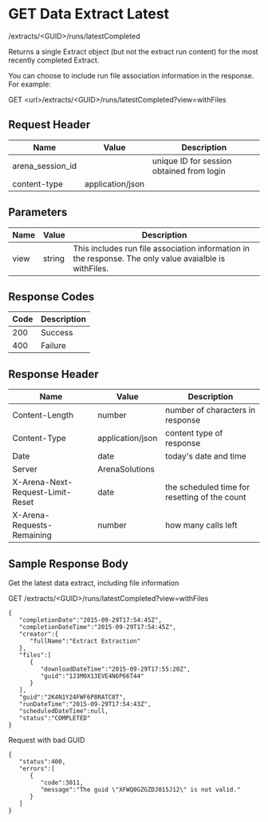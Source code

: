 # GET Data Extract Latest
/extracts/&lt;GUID&gt;/runs/latestCompleted

Returns a single Extract object \(but not the extract run content\) for the most recently completed Extract.

You can choose to include run file association information in the response. For example:

GET &lt;url&gt;/extracts/&lt;GUID&gt;/runs/latestCompleted?view=withFiles

## Request Header

| Name  | Value  | Description  |
|  --- |  --- |  --- | 
| arena_session_id  |   | unique ID for session obtained from login  |
| content-type  | application/json  |   |

## Parameters

| Name  | Value  | Description  |
|  --- |  --- |  --- | 
| view  | string  | This includes run file association information in the response. The only value avaialble is withFiles.  |

## Response Codes

| Code  | Description  |
|  --- |  --- | 
| 200  | Success  |
| 400  | Failure  |

## Response Header

| Name  | Value  | Description  |
|  --- |  --- |  --- | 
| Content-Length  | number  | number of characters in response  |
| Content-Type  | application/json  | content type of response  |
| Date  | date  | today's date and time  |
| Server  | ArenaSolutions  |   |
| X-Arena-Next-Request-Limit-Reset   | date  | the scheduled time for resetting of the count  |
| X-Arena-Requests-Remaining   | number  | how many calls left  |

## Sample Response Body
Get the latest data extract, including file information

GET /extracts/&lt;GUID&gt;/runs/latestCompleted?view=withFiles

```
{  
   "completionDate":"2015-09-29T17:54:45Z",
   "completionDateTime":"2015-09-29T17:54:45Z",
   "creator":{  
      "fullName":"Extract Extraction"
   },
   "files":[  
      {  
         "downloadDateTime":"2015-09-29T17:55:20Z",
         "guid":"1J3M0X13EVE4N6P66T44"
      }
   ],
   "guid":"2K4N1Y24FWF6P8RATC8T",
   "runDateTime":"2015-09-29T17:54:43Z",
   "scheduledDateTime":null,
   "status":"COMPLETED"
}
```
Request with bad GUID

```
{  
   "status":400,
   "errors":[  
      {  
         "code":3011,
         "message":"The guid \"XFWQ0GZGZDJ015J12\" is not valid."
      }
   ]
}
```
